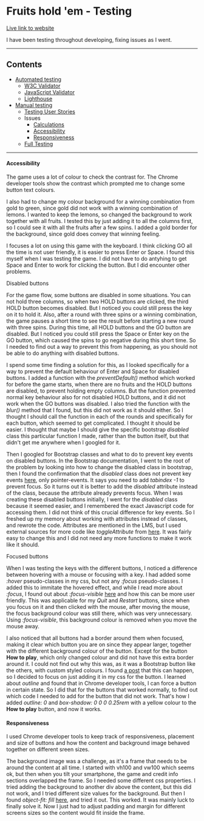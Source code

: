 # Fruits hold 'em - Testing

[Live link to website](https://lizzyongit.github.io/sotis-lifecoach/index.html)


I have been testing throughout developing, fixing issues as I went. 
- - -

## Contents

* [Automated testing](#automated-testing)
  * [W3C Validator](#w3c-validator)
  * [JavaScript Validator](#javascript-validator)
  * [Lighthouse](#lighthouse)
* [Manual testing](#manual-testing)
  * [Testing User Stories](#testing-user-stories)
  * Issues
    * [Calculations](#calculations)
    * [Accessibility](#accessibility)
    * [Responsiveness](#responsiveness)
  * [Full Testing](#full-testing)


- - -

#### Accessibility

The game uses a lot of colour to check the contrast for. The Chrome developer tools show the contrast which prompted me to change some button text colours. 


I also had to change my colour background for a winning combination from gold to green, since gold did not work with a winning combination of lemons. I wanted to keep the lemons, so changed the background to work together with all fruits. I tested this by just adding it to all the columns first, so I could see it with all the fruits after a few spins. I added a gold border for the background, since gold does convey that winning feeling. 


I focuses a lot on using this game with the keyboard. I think clicking GO all the time is not user friendly, it is easier to press Enter or Space. I found this myself when I was testing the game. I did not have to do antyhing to get Space and Enter to work for clicking the button. But I did encounter other problems.

Disabled buttons

For the game flow, some buttons are disabled in some situations. You can not hold three columns, so when two HOLD buttons are clicked, the third HOLD button becomes disabled. But I noticed you could still press the key on it to hold it. Also, after a round with three spins or a winning combination, the game pauses a short time to see the result before starting a new round with three spins. During this time, all HOLD buttons and the GO button are disabled. But I noticed you could still press the Space or Enter key on the GO button, which caused the spins to go negative during this short time. So I needed to find out a way to prevent this from happening, as you should not be able to do anything with disabled buttons.

I spend some time finding a solution for this, as I looked specifically for a way to prevent the default behaviour of Enter and Space for disabled buttons. I added a function with the *preventDefault()* method which worked for before the game starts, when there are no fruits and the HOLD buttons are disabled, to prevent holding empty columns. But the function prevented normal key behaviour also for not disabled HOLD buttons, and it did not work when the GO buttons was disabled. I also tried the function with the *blur()* method that I found, but this did not work as it should either. So I thought I should call the function in each of the rounds and specifically for each button, which seemed to get complicated. I thought it should be easier. I thought that maybe I should give the specific bootstrap *disabled* class this particular function I made, rather than the button itself, but that didn't get me anywhere when I googled for it. 

Then I googled for Bootstrap classes and what to do to prevent key events on disabled buttons. In the Bootstrap documentation, I went to the root of the problem by looking into how to change the disabled class in bootstrap, then I found the confirmation that the *disabled* class does not prevent key events [here](https://getbootstrap.com/docs/5.3/forms/overview/#disabled-forms), only pointer-events. It says you need to add *tabindex -1* to prevent focus. So it turns out it is better to add the *disabled* attribute instead of the class, because the attribute already prevents focus. When I was creating these disabled buttons initially, I went for the *disabled* class because it seemed easier, and I remembered the exact Javascript code for accessing them. I did not think of this crucial difference for key events. So I freshed up my memory about working with attributes instead of classes, and rewrote the code. Attributes are mentioned in the LMS, but I used external sources for more code like *toggleAttribute* from [here](https://developer.mozilla.org/en-US/docs/Web/API/Element/toggleAttribute). It was fairly easy to change this and I did not need any more functions to make it work like it should.

Focused buttons

When I was testing the keys with the different buttons, I noticed a difference between hovering with a mouse or focusing with a key. I had added some *:hover* pseudo-classes in my css, but not any *:focus* pseudo-classes. I added this to immitate the hovered effect, and while I read more about *:focus*, I found out about *:focus-visible* [here](https://developer.mozilla.org/en-US/docs/Web/CSS/:focus-visible) and how this can be more user friendly. This was applicable for my *Quit* and *Restart* buttons, since when you focus on it and then clicked with the mouse, after moving the mouse, the focus background colour was still there, which was very unnecessary. Using *:focus-visible*, this background colour is removed when you move the mouse away.

I also noticed that all buttons had a border around them when focused, making it clear which button you are on since they appear larger, together with the different background colour of the button. Except for the button **How to play**, which only changed colour and did not have this extra border around it. I could not find out why this was, as it was a Bootstrap button like the others, with custom styled colours. I found [a post](https://github.com/twbs/bootstrap/issues/38903) that this can happen, so I decided to focus on just adding it in my css for the button. I learned about *outline* and found that in Chrome developer tools, I can force a button in certain state. So I did that for the buttons that worked normally, to find out which code I needed to add for the button that did not work. That's how I added *outline: 0* and *box-shadow: 0 0 0 0.25rem* with a yellow colour to the **How to play** button, and now it works.

#### Responsiveness

I used Chrome developer tools to keep track of responsiveness, placement and size of buttons and how the content and background image behaved together on different sreen sizes. 

The background image was a challenge, as it's a frame that needs to be around the content at all time. I started with vh100 and vw100 which seems ok, but then when you tilt your smartphone, the game and credit info sections overlapped the frame. So I needed some different css properties. I tried adding the background to another div above the content, but this did not work, and I tried different size values for the background. But then I found *object-fit: fill* [here](https://developer.mozilla.org/en-US/docs/Web/CSS/object-fit), and tried it out. This worked. It was mainly luck to finally solve it. Now I just had to adjust padding and margin for different screens sizes so the content would fit inside the frame.

